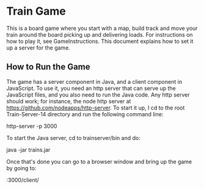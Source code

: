 # Train Game

This is a board game where you start with a map, build track
and move your train around the board picking up and delivering loads. For
instructions on how to play it, see GameInstructions. This document explains
how to set it up a server for the game.

## How to Run the Game

The game has a server component in Java, and a client
component in JavaScript. To use it, you need an http server that can serve up
the JavaScript files, and you also need to run the Java code. Any http server
should work; for instance, the node http server at <a
href="https://github.com/nodeapps/http-server">https://github.com/nodeapps/http-server</a>.
To start it up, I cd to the root Train-Server-14 directory and run the
following command line: 

http-server -p 3000

To start the Java server, cd to trainserver/bin and do:

java -jar trains.jar

Once that's done you can go to a browser window and bring up the
game by going to:

<yourserverip>:3000/client/

